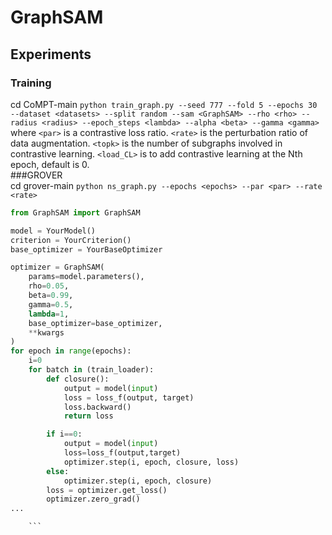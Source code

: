# GraphSAM
## Experiments


### Training
cd CoMPT-main
``
python train_graph.py --seed 777 --fold 5 --epochs 30 --dataset <datasets> --split random --sam <GraphSAM> --rho <rho> --radius <radius> --epoch_steps <lambda> --alpha <beta> --gamma <gamma>
``
<br>
where `` <par> `` is a contrastive loss ratio. `` <rate> `` is the perturbation ratio of data augmentation. 
`` <topk> `` is the number of subgraphs involved in contrastive learning. `` <load_CL> `` is to add contrastive learning at the Nth epoch, default is 0.
<br>
###GROVER <br>
cd grover-main
``
python ns_graph.py --epochs <epochs> --par <par> --rate <rate>
``

```python
from GraphSAM import GraphSAM

model = YourModel()
criterion = YourCriterion()
base_optimizer = YourBaseOptimizer

optimizer = GraphSAM(
    params=model.parameters(),
    rho=0.05,
    beta=0.99,
    gamma=0.5,
    lambda=1,
    base_optimizer=base_optimizer,
    **kwargs
)
for epoch in range(epochs):
	i=0
	for batch in (train_loader):
		def closure():
			output = model(input)
			loss = loss_f(output, target)
			loss.backward()
			return loss

		if i==0:
			output = model(input)
			loss=loss_f(output,target)
			optimizer.step(i, epoch, closure, loss)
		else:
			optimizer.step(i, epoch, closure)
		loss = optimizer.get_loss()
		optimizer.zero_grad()
...

    ```
